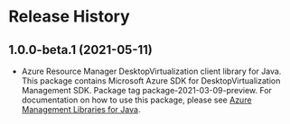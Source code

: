# Release History

## 1.0.0-beta.1 (2021-05-11)

- Azure Resource Manager DesktopVirtualization client library for Java. This package contains Microsoft Azure SDK for DesktopVirtualization Management SDK.  Package tag package-2021-03-09-preview. For documentation on how to use this package, please see [Azure Management Libraries for Java](https://aka.ms/azsdk/java/mgmt).
